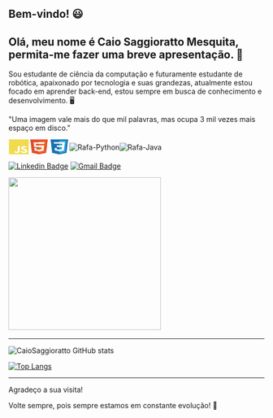 ## Bem-vindo! 😃
## Olá, meu nome é Caio Saggioratto Mesquita, permita-me fazer uma breve apresentação. 🌠
Sou estudante de ciência da computação e futuramente estudante de robótica, apaixonado por tecnologia e suas grandezas, atualmente estou focado em aprender back-end, estou sempre em busca de conhecimento e desenvolvimento. 🖥️

"Uma imagem vale mais do que mil palavras, mas ocupa 3 mil vezes mais espaço em disco."


  <img align="center" alt="Rafa-Js" height="30" width="40" src="https://raw.githubusercontent.com/devicons/devicon/master/icons/javascript/javascript-plain.svg"><img align="center" alt="Rafa-HTML" height="30" width="40" src="https://raw.githubusercontent.com/devicons/devicon/master/icons/html5/html5-original.svg"><img align="center" alt="Rafa-CSS" height="30" width="40" src="https://raw.githubusercontent.com/devicons/devicon/master/icons/css3/css3-original.svg"><img align="center" alt="Rafa-Python" height="30" width="40" src="https://images.vexels.com/media/users/3/166477/isolated/lists/9bb722f0e85ddbc1ce0f064534fd2311-icone-da-linguagem-de-programacao-python.png"><img align="center" alt="Rafa-Java" height="30" width="40" src="https://cdn-icons-png.flaticon.com/512/226/226777.png">
 
 [![Linkedin Badge](https://img.shields.io/badge/-LinkedIn-blue?style=flat-square&logo=Linkedin&logoColor=white&link=https://www.linkedin.com/in/caio-saggioratto-mesquita-2146061b4/)](https://www.linkedin.com/in/caio-saggioratto-mesquita-2146061b4/)
 [![Gmail Badge](https://img.shields.io/badge/-Gmail-c14438?style=for-the-badge-square&logo=Gmail&logoColor=white&link=mailto:caiosaggiorattomesquita@gmail.com)](mailto:caiosaggiorattomesquita@gmail.com)

  
<img src="https://media1.giphy.com/media/bGgsc5mWoryfgKBx1u/giphy.gif?cid=ecf05e470tltbm65fstl61f78266rf628h5t7rsafla8l5fm&rid=giphy.gif&ct=g" width="300" height="300" frameBorder="0" class="giphy-embed" allowFullScreen/>



-----------------------------
![CaioSaggioratto GitHub stats](https://github-readme-stats.vercel.app/api?username=CaioSaggioratto&hide=contribs,prs)

[![Top Langs](https://github-readme-stats.vercel.app/api/top-langs/?username=CaioSaggioratto&layout=compact)](https://github.com/CaioSaggioratto/github-readme-stats)

-----------------------------
Agradeço a sua visita!

Volte sempre, pois sempre estamos em constante evolução! 🚀
